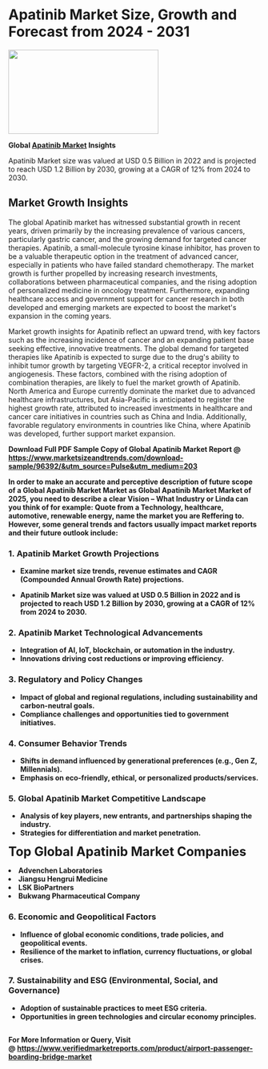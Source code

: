 <H1>Apatinib Market Size, Growth and Forecast from 2024 - 2031</H1><img class="aligncenter size-medium wp-image-584254" src="https://thirdeyenews.in/wp-content/uploads/2024/09/Global-Market-Research-300x168.jpeg" alt="" width="300" height="168" /><p><strong>Global&nbsp;<a href="https://www.marketsizeandtrends.com/download-sample/96392/&amp;utm_source=Pulse&amp;utm_medium=203">Apatinib Market</a> Insights</strong></p><p>Apatinib Market size was valued at USD 0.5 Billion in 2022 and is projected to reach USD 1.2 Billion by 2030, growing at a CAGR of 12% from 2024 to 2030.</p><p><h2>Market Growth Insights</h2> <p>The global Apatinib market has witnessed substantial growth in recent years, driven primarily by the increasing prevalence of various cancers, particularly gastric cancer, and the growing demand for targeted cancer therapies. Apatinib, a small-molecule tyrosine kinase inhibitor, has proven to be a valuable therapeutic option in the treatment of advanced cancer, especially in patients who have failed standard chemotherapy. The market growth is further propelled by increasing research investments, collaborations between pharmaceutical companies, and the rising adoption of personalized medicine in oncology treatment. Furthermore, expanding healthcare access and government support for cancer research in both developed and emerging markets are expected to boost the market's expansion in the coming years.</p> <p><strong></strong></p> <p>Market growth insights for Apatinib reflect an upward trend, with key factors such as the increasing incidence of cancer and an expanding patient base seeking effective, innovative treatments. The global demand for targeted therapies like Apatinib is expected to surge due to the drug's ability to inhibit tumor growth by targeting VEGFR-2, a critical receptor involved in angiogenesis. These factors, combined with the rising adoption of combination therapies, are likely to fuel the market growth of Apatinib. North America and Europe currently dominate the market due to advanced healthcare infrastructures, but Asia-Pacific is anticipated to register the highest growth rate, attributed to increased investments in healthcare and cancer care initiatives in countries such as China and India. Additionally, favorable regulatory environments in countries like China, where Apatinib was developed, further support market expansion.</p> <p><strong></p><p><span class=""><strong>Download Full PDF Sample Copy of Global Apatinib Market Report</strong> @ <a href="https://www.marketsizeandtrends.com/download-sample/96392/&amp;utm_source=Pulse&amp;utm_medium=203" target="_blank">https://www.marketsizeandtrends.com/download-sample/96392/&amp;utm_source=Pulse&amp;utm_medium=203</a></span></p><p>In order to make an accurate and perceptive description of future scope of a Global&nbsp;Apatinib Market Market as Global&nbsp;Apatinib Market Market of 2025, you need to describe a clear Vision &ndash; What Industry or Linda can you think of for example: Quote from a Technology, healthcare, automotive, renewable energy, name the market you are Reffering to. However, some general trends and factors usually impact market reports and their future outlook include:</p><h3>1.&nbsp;<strong>Apatinib Market Growth Projections</strong></h3><ul><li>Examine market size trends, revenue estimates and CAGR (Compounded Annual Growth Rate) projections.</li><li><p>Apatinib Market size was valued at USD 0.5 Billion in 2022 and is projected to reach USD 1.2 Billion by 2030, growing at a CAGR of 12% from 2024 to 2030.</p></li></ul><h3>2.&nbsp;<strong>Apatinib Market Technological Advancements</strong></h3><ul><li>Integration of AI, IoT, blockchain, or automation in the industry.</li><li>Innovations driving cost reductions or improving efficiency.</li></ul><h3>3.&nbsp;<strong>Regulatory and Policy Changes</strong></h3><ul><li>Impact of global and regional regulations, including sustainability and carbon-neutral goals.</li><li>Compliance challenges and opportunities tied to government initiatives.</li></ul><h3>4.&nbsp;<strong>Consumer Behavior Trends</strong></h3><ul><li>Shifts in demand influenced by generational preferences (e.g., Gen Z, Millennials).</li><li>Emphasis on eco-friendly, ethical, or personalized products/services.</li></ul><h3>5.&nbsp;<strong>Global Apatinib Market Competitive Landscape</strong></h3><ul><li>Analysis of key players, new entrants, and partnerships shaping the industry.</li><li>Strategies for differentiation and market penetration.</li></ul><p data-pm-slice="1 1 []"><span style="color: inherit; font-family: inherit; font-size: 25px;">Top Global Apatinib Market Companies</span></p><div class="" data-test-id=""><p><li>Advenchen Laboratories</li><li> Jiangsu Hengrui Medicine</li><li> LSK BioPartners</li><li> Bukwang Pharmaceutical Company</li></p></div><h3>6.&nbsp;<strong>Economic and Geopolitical Factors</strong></h3><ul><li>Influence of global economic conditions, trade policies, and geopolitical events.</li><li>Resilience of the market to inflation, currency fluctuations, or global crises.</li></ul><h3>7.&nbsp;<strong>Sustainability and ESG (Environmental, Social, and Governance)</strong></h3><ul><li>Adoption of sustainable practices to meet ESG criteria.</li><li>Opportunities in green technologies and circular economy principles.</li></ul><h2><strong style="font-size: 14px;">For More Information or Query, Visit @&nbsp;</strong><a style="background-color: #ffffff; font-size: 14px;" href="https://www.marketsizeandtrends.com/report/apatinib-market/" target="_blank">https://www.verifiedmarketreports.com/product/airport-passenger-boarding-bridge-market</a></h2>
